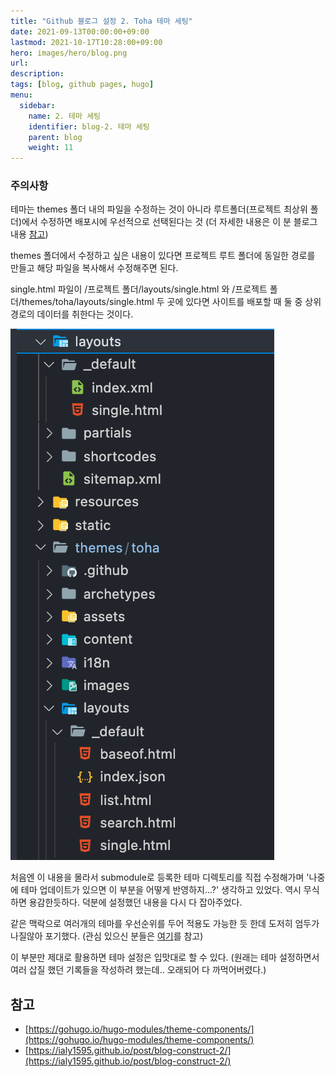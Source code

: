 ```yaml
---
title: "Github 블로그 설정 2. Toha 테마 세팅"
date: 2021-09-13T00:00:00+09:00
lastmod: 2021-10-17T10:28:00+09:00
hero: images/hero/blog.png
url:
description: 
tags: [blog, github pages, hugo]
menu:
  sidebar:
    name: 2. 테마 세팅
    identifier: blog-2. 테마 세팅
    parent: blog
    weight: 11
---
```



### 주의사항

테마는 themes 폴더 내의 파일을 수정하는 것이 아니라 루트폴더(프로젝트 최상위 폴더)에서 수정하면 배포시에 우선적으로 선택된다는 것 (더 자세한 내용은 이 분 블로그 내용 [참고](https://ialy1595.github.io/post/blog-construct-2/)) 

themes 폴더에서 수정하고 싶은 내용이 있다면 프로젝트 루트 폴더에 동일한 경로를 만들고 해당 파일을 복사해서 수정해주면 된다.

single.html 파일이 /프로젝트 폴더/layouts/single.html 와 /프로젝트 폴더/themes/toha/layouts/single.html 두 곳에 있다면 사이트를 배포할 때 둘 중 상위 경로의 데이터를 취한다는 것이다.

![스크린샷 2021-10-17 오전 10.25.14.png](images/pic-0001.png)

처음엔 이 내용을 몰라서 submodule로 등록한 테마 디렉토리를 직접 수정해가며 '나중에 테마 업데이트가 있으면 이 부분을 어떻게 반영하지...?' 생각하고 있었다. 역시 무식하면 용감한듯하다. 덕분에 설정했던 내용을 다시 다 잡아주었다.

같은 맥락으로 여러개의 테마를 우선순위를 두어 적용도 가능한 듯 한데 도저히 엄두가 나질않아 포기했다. (관심 있으신 분들은 [여기](https://gohugo.io/hugo-modules/theme-components/)를 참고)

이 부분만 제대로 활용하면 테마 설정은 입맛대로 할 수 있다. (원래는 테마 설정하면서 여러 삽질 했던 기록들을 작성하려 했는데.. 오래되어 다 까먹어버렸다.)

## 참고

- [https://gohugo.io/hugo-modules/theme-components/](https://gohugo.io/hugo-modules/theme-components/)
- [https://ialy1595.github.io/post/blog-construct-2/](https://ialy1595.github.io/post/blog-construct-2/)